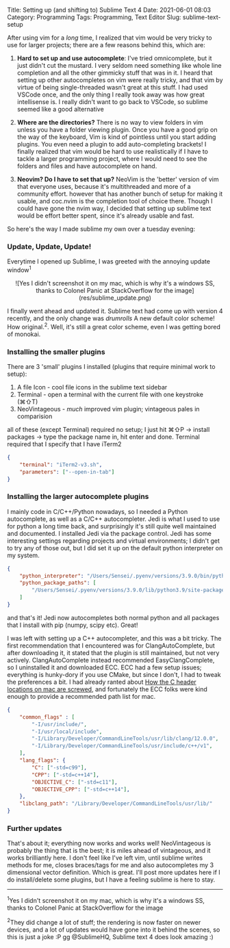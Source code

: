 Title: Setting up (and shifting to) Sublime Text 4
Date: 2021-06-01 08:03
Category: Programming
Tags: Programming, Text Editor
Slug: sublime-text-setup

After using vim for a _long_ time, I realized that vim would be very tricky to
use for larger projects; there are a few reasons behind this, which are:

1. **Hard to set up and use autocomplete**: I've tried omnicomplete, but it just didn't cut the mustard. I very seldom need something like whole line completion and all the other gimmicky stuff that was in it. I heard that setting up other autocompletes on vim were really tricky, and that vim by virtue of being single-threaded wasn't great at this stuff. I had used VSCode once, and the only thing I really took away was how great intellisense is. I really didn't want to go back to VSCode, so sublime seemed like a good alternative

2. **Where are the directories?** There is no way to view folders in vim unless you have a folder viewing plugin. Once you have a good grip on the way of the keyboard, Vim is kind of pointless until you start adding plugins. You even need a plugin to add auto-completing brackets! I finally realized that vim would be hard to use realistically if I have to tackle a larger programming project, where I would need to see the folders and files and have autocomplete on hand.

3. **Neovim? Do I have to set that up?** NeoVim is the 'better' version of vim that everyone uses, because it's multithreaded and more of a community effort. however that has another bunch of setup for making it usable, and coc.nvim is the completion tool of choice there. Though I could have gone the nvim way, I decided that setting up sublime text would be effort better spent, since it's already usable and fast. 

So here's the way I made sublime my own over a tuesday evening:

### Update, Update, Update!

Everytime I opened up Sublime, I was greeted with the annoying update window<sup>1</sup>

<center>![Yes I didn't screenshot it on my mac, which is why it's a windows SS, thanks to Colonel Panic at StackOverflow for the image](res/sublime_update.png)</center>

I finally went ahead and updated it. Sublime text had come up with version 4 recently, and the only change was *drumrolls* A new default color scheme! How original.<sup>2</sup>. Well, it's still a great color scheme, even I was getting bored of monokai.

### Installing the smaller plugins

There are 3 'small' plugins I installed (plugins that require minimal work to setup):

1. A file Icon - cool file icons in the sublime text sidebar
2. Terminal - open a terminal with the current file with one keystroke (⌘⇧T)
3. NeoVintageous - _much_ improved vim plugin; vintageous pales in comparision

all of these (except Terminal) required no setup; I just hit ⌘⇧P -> install packages -> type the package name in, hit enter and done. Terminal required that I specify that I have iTerm2 

```JSON
{
    "terminal": "iTerm2-v3.sh",
    "parameters": ["--open-in-tab"]
}
```

### Installing the larger autocomplete plugins

I mainly code in C/C++/Python nowadays, so I needed a Python autocomplete, as well as a C/C++ autocompleter. Jedi is what I used to use for python a long time back, and surprisingly it's still quite well maintained and documented. I installed Jedi via the package control. Jedi has some interesting settings regarding projects and virtual environments; I didn't get to try any of those out, but I did set it up on the default python interpreter on my system. 

```JSON
{
	"python_interpreter": "/Users/Sensei/.pyenv/versions/3.9.0/bin/python",
	"python_package_paths": [
        "/Users/Sensei/.pyenv/versions/3.9.0/lib/python3.9/site-packages"
    ]
}
```

and that's it! Jedi now autocompletes both normal python and all packages that I install with pip (numpy, scipy etc). Great!

I was left with setting up a C++ autocompleter, and this was a bit tricky. The first recommendation that I encountered was for ClangAutoComplete, but after downloading it, it stated that the plugin is still maintained, but not very actively. ClangAutoComplete instead recommended EasyClangComplete, so I uninstalled it and downloaded ECC. ECC had a few setup issues; everything is hunky-dory if you use CMake, but since I don't, I had to tweak the preferences a bit. I had already ranted about [How the C header locations on mac are screwed](https://aniruddhadeb.com/articles/2021/c-mac.html), and fortunately the ECC folks were kind enough to provide a recommended path list for mac.

```JSON
{
	"common_flags" : [
	    "-I/usr/include/",
	    "-I/usr/local/include",
	    "-I/Library/Developer/CommandLineTools/usr/lib/clang/12.0.0",
	    "-I/Library/Developer/CommandLineTools/usr/include/c++/v1",
	],
    "lang_flags": {
        "C": ["-std=c99"],
        "CPP": ["-std=c++14"],
        "OBJECTIVE_C": ["-std=c11"],
        "OBJECTIVE_CPP": ["-std=c++14"],
    },
	"libclang_path": "/Library/Developer/CommandLineTools/usr/lib/"
}
```

### Further updates

That's about it; everything now works and works well! NeoVintageous is probably the thing that is the best; it is miles ahead of vintageous, and it works brilliantly here. I don't feel like I've left vim, until sublime writes methods for me, closes braces/tags for me and also autocompletes my 3 dimensional vector definition. Which is great. I'll post more updates here if I do install/delete some plugins, but I have a feeling sublime is here to stay.

-------

<sup>1</sup>Yes I didn't screenshot it on my mac, which is why it's a windows SS, thanks to Colonel Panic at StackOverflow for the image

<sup>2</sup>They did change a lot of stuff; the rendering is now faster on newer devices, and a lot of updates would have gone into it behind the scenes, so this is just a joke :P gg @SublimeHQ, Sublime text 4 does look amazing :)